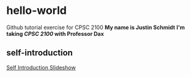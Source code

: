 # hello-world
Github tutorial exercise for CPSC 2100
**My name is Justin Schmidt**
**I'm taking *CPSC 2100* with Professor Dax**
## self-introduction
[Self Introduction Slideshow](https://youtu.be/v6GkH5A-lzk)

